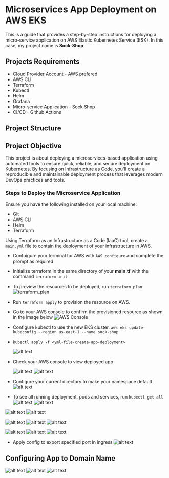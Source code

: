 # Microservices App Deployment on AWS EKS
This is a guide that provides a step-by-step instructions for deploying a micro-service application on AWS Elastic Kubernetes Service (ESK). In this case, my project name is **Sock-Shop**



## Projects Requirements
- Cloud Provider Account - AWS prefered
- AWS CLI
- Terraform
- Kubectl
- Helm
- Grafana
- Micro-service Application - Sock Shop
- CI/CD - Github Actions

## Project Structure
## Project Objective
This project is about deploying a microservices-based application using automated tools to ensure quick, reliable, and secure deployment on Kubernetes. By focusing on Infrastructure as Code, you'll create a reproducible and maintainable deployment process that leverages modern DevOps practices and tools.

### Steps to Deploy the Microservice Application
Ensure you have the following installed on your local machine:
- Git
- AWS CLI
- Helm
- Terraform


Using Terraform as an Infrastructure as a Code (IaaC) tool, create a `main.yml` file  to contain the deployment of your infrastructure in AWS. 

- Confuigure your terminal for AWS with `AWS configure`  and complete the prompt as required
- Initialize terraform in the same directory of your **main.tf**  with the command `terraform init`
- To preview the resources to be deployed, run `terraform plan`
![terraform_plan](images/plan.PNG)
- Run `terraform apply` to provision the resource on AWS.

- Go to your AWS console to confirm the provisioned resource as shown in the image below
![AWS Console](images/Capture1.PNG)

- Configure kubectl to use the new EKS cluster.
`aws eks update-kubeconfig --region us-east-1 --name sock-shop`
- `kubectl apply -f <yml-file-create-app-deployment>`
  
    ![alt text](images/Capture2.PNG)
- Check your AWS console to view deployed app

  ![alt text](images/Capture3a.PNG)
  ![alt text](images/Capture3b.PNG)

- Configure your current directory to make your namespace default 
![alt text](images/Capture3c.PNG)

- To see all running deployment, pods and services, run `kubectl get all`
  ![alt text](images/Capture4a.PNG)
  ![alt text](images/Capture4b.PNG)

![alt text](images/Capture5b.PNG)
![alt text](images/Capture5a.PNG)


<!-- ![alt text](images/Capture6a.PNG) -->
![alt text](images/grafana_prom_ingress.PNG)
![alt text](images/Ingress_Controller.PNG)
![alt text](images/Grafana_terminal.PNG)

![alt text](images/Capture6b.PNG)
![alt text](images/Grafana_home.PNG)
![alt text](images/Grafana_dashboard.PNG)

- Apply config to export specified port in ingress
![alt text](images/Ingress_apply.PNG)


## Configuring App to Domain Name
![alt text](images/AWS_Ingress_frontend.PNG)
![alt text](images/Aws_graf_dashboard.PNG)
![alt text](images/Aws_prom_dashboard.PNG)
